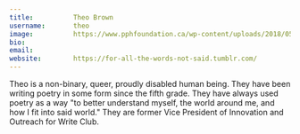 ```yaml
---
title:          Theo Brown
username:       theo
image:          https://www.pphfoundation.ca/wp-content/uploads/2018/05/default-avatar-600x600.png
bio:            
email:          
website:        https://for-all-the-words-not-said.tumblr.com/ 
---
```


Theo is a non-binary, queer, proudly disabled human being. They have been writing poetry in some form since the fifth grade. They have always used poetry as a way "to better understand myself, the world around me, and how I fit into said world." They are former Vice President of Innovation and Outreach for Write Club.
